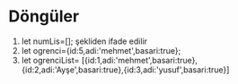 # Döngüler
1. let numLis=[]; şekliden ifade edilir
2. let ogrenci={id:5,adi:'mehmet',basari:true};
3. let ogrenciList= [{id:1,adi:'mehmet',basari:true},{id:2,adi:'Ayşe',basari:true},{id:3,adi:'yusuf',basari:true}] 
